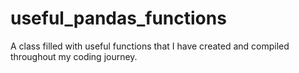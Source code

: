 # useful_pandas_functions
A class filled with useful functions that I have created and compiled throughout my coding journey. 
